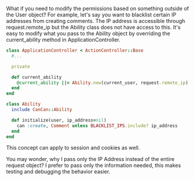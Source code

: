 What if you need to modify the permissions based on something outside of the User object? For example, let's say you want to blacklist certain IP addresses from creating comments. The IP address is accessible through request.remote_ip but the Ability class does not have access to this. It's easy to modify what you pass to the Ability object by overriding the current_ability method in ApplicationController.

```ruby
class ApplicationController < ActionController::Base
  #...

  private

  def current_ability
    @current_ability ||= Ability.new(current_user, request.remote_ip)
  end
end
```
```ruby
class Ability
  include CanCan::Ability

  def initialize(user, ip_address=nil)
    can :create, Comment unless BLACKLIST_IPS.include? ip_address
  end
end
```
This concept can apply to session and cookies as well.

You may wonder, why I pass only the IP Address instead of the entire request object? I prefer to pass only the information needed, this makes testing and debugging the behavior easier.
